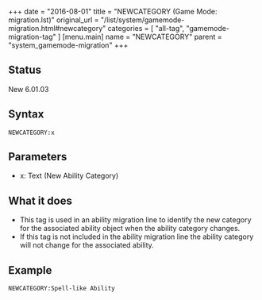 +++
date = "2016-08-01"
title = "NEWCATEGORY (Game Mode: migration.lst)"
original_url = "/list/system/gamemode-migration.html#newcategory"
categories = [ "all-tag", "gamemode-migration-tag" ]
[menu.main]
    name = "NEWCATEGORY"
    parent = "system_gamemode-migration"
+++

## Status

New 6.01.03

## Syntax

`NEWCATEGORY:x`

## Parameters

-   x: Text (New Ability Category)



What it does
------------

-   This tag is used in an ability migration line to identify the new
    category for the associated ability object when the ability
    category changes.
-   If this tag is not included in the ability migration line the
    ability category will not change for the associated ability.

Example
-------

`NEWCATEGORY:Spell-like Ability`



